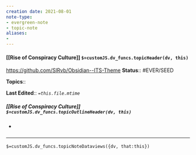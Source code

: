 ```yaml
---
creation date: 2021-08-01
note-type: 
- evergreen-note
- topic-note
aliases:
- 
---
```

 
#### [[Rise of Conspiracy Culture]] `$=customJS.dv_funcs.topicHeader(dv, this)`

 https://github.com/SlRvb/Obsidian--ITS-Theme
**Status**:: #EVER/SEED 

**Topics**:: 

**Last Edited**:: *`=this.file.mtime`*

##### [[Rise of Conspiracy Culture]] `$=customJS.dv_funcs.topicOutlineHeader(dv, this)`
- 

### <hr class="dataviews"/>

`$=customJS.dv_funcs.topicNoteDataviews({dv, that:this})`


